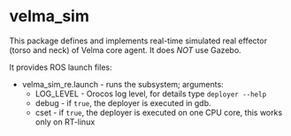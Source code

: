# velma_sim

This package defines and implements real-time simulated real effector (torso and neck) of Velma core agent.
It does *NOT* use Gazebo.

It provides ROS launch files:
 * velma_sim_re.launch - runs the subsystem; arguments:
   * LOG_LEVEL - Orocos log level, for details type `deployer --help`
   * debug - if `true`, the deployer is executed in gdb.
   * cset - if `true`, the deployer is executed on one CPU core, this works only on RT-linux

